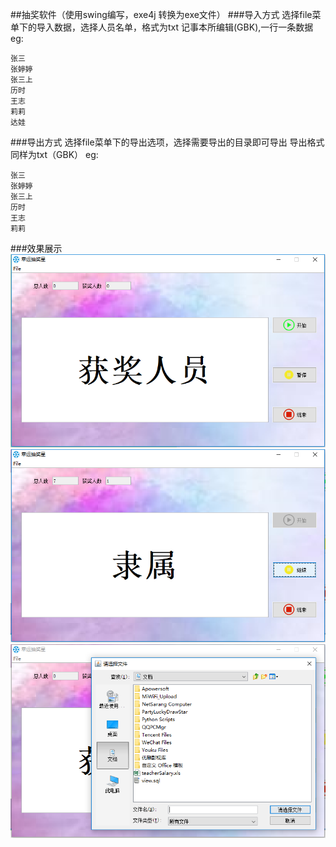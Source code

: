 ##抽奖软件（使用swing编写，exe4j 转换为exe文件）
###导入方式
选择file菜单下的导入数据，选择人员名单，格式为txt 记事本所编辑(GBK),一行一条数据
eg:
```text
张三
张婷婷
张三上
历时
王志
莉莉
达娃
```
###导出方式
选择file菜单下的导出选项，选择需要导出的目录即可导出
导出格式同样为txt（GBK）
eg:
```text
张三
张婷婷
张三上
历时
王志
莉莉
```
###效果展示
![Alt text](./index.png)
![Alt text](./start.png)
![Alt text](./import.png)
